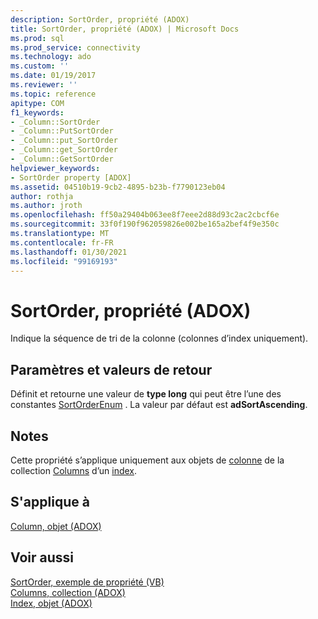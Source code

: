 ```yaml
---
description: SortOrder, propriété (ADOX)
title: SortOrder, propriété (ADOX) | Microsoft Docs
ms.prod: sql
ms.prod_service: connectivity
ms.technology: ado
ms.custom: ''
ms.date: 01/19/2017
ms.reviewer: ''
ms.topic: reference
apitype: COM
f1_keywords:
- _Column::SortOrder
- _Column::PutSortOrder
- _Column::put_SortOrder
- _Column::get_SortOrder
- _Column::GetSortOrder
helpviewer_keywords:
- SortOrder property [ADOX]
ms.assetid: 04510b19-9cb2-4895-b23b-f7790123eb04
author: rothja
ms.author: jroth
ms.openlocfilehash: ff50a29404b063ee8f7eee2d88d93c2ac2cbcf6e
ms.sourcegitcommit: 33f0f190f962059826e002be165a2bef4f9e350c
ms.translationtype: MT
ms.contentlocale: fr-FR
ms.lasthandoff: 01/30/2021
ms.locfileid: "99169193"
---
```

# <a name="sortorder-property-adox"></a>SortOrder, propriété (ADOX)
Indique la séquence de tri de la colonne (colonnes d’index uniquement).  
  
## <a name="settings-and-return-values"></a>Paramètres et valeurs de retour  
 Définit et retourne une valeur de **type long** qui peut être l’une des constantes [SortOrderEnum](./sortorderenum.md) . La valeur par défaut est **adSortAscending**.  
  
## <a name="remarks"></a>Notes  
 Cette propriété s’applique uniquement aux objets de [colonne](./column-object-adox.md) de la collection [Columns](./columns-collection-adox.md) d’un [index](./index-object-adox.md).  
  
## <a name="applies-to"></a>S'applique à  
 [Column, objet (ADOX)](./column-object-adox.md)  
  
## <a name="see-also"></a>Voir aussi  
 [SortOrder, exemple de propriété (VB)](./sortorder-property-example-vb.md)   
 [Columns, collection (ADOX)](./columns-collection-adox.md)   
 [Index, objet (ADOX)](./index-object-adox.md)